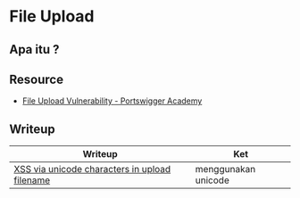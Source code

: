 # File Upload

## Apa itu ?


## Resource
- [File Upload Vulnerability - Portswigger Academy](https://portswigger.net/web-security/file-upload)

## Writeup
|Writeup|Ket|
|---|---|
|[XSS via unicode characters in upload filename](https://hackerone.com/reports/179695)|menggunakan unicode|
